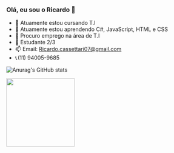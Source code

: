### Olá, eu sou o Ricardo 👋


- 🔭 Atuamente estou cursando T.I
- 🌱 Atuamente estou aprendendo C#, JavaScript, HTML e CSS
- 👯 Procuro emprego na área de T.I
- 💬 Estudante 2/3
- 📫 Email: Ricardo.cassettari07@gmail.com
- 📞 (11) 94005-9685

![Anurag's GitHub stats](https://github-readme-stats.vercel.app/api?username=Rickanjo&theme=transparent&show_icons=true)

 <img height="180em" src="https://github-readme-stats.vercel.app/api/top-langs/?username=Rickanjo&layout=compact&langs_count=6&theme=tokyonight"/>
